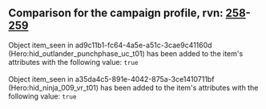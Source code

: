 ## Comparison for the campaign profile, rvn: [258](https://github.com/PRO100KatYT/FortniteProfileRevisions/tree/main/profiles/campaign/258%20campaign.json)-[259](https://github.com/PRO100KatYT/FortniteProfileRevisions/tree/main/profiles/campaign/259%20campaign.json)

Object item_seen in ad9c11b1-fc64-4a5e-a51c-3cae9c41160d (Hero:hid_outlander_punchphase_uc_t01) has been added to the item's attributes with the following value: `true`
<br><br>
Object item_seen in a35da4c5-891e-4042-875a-3ce1410711bf (Hero:hid_ninja_009_vr_t01) has been added to the item's attributes with the following value: `true`
<br><br>
